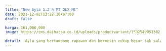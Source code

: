 ```yaml
---
title: "New Ayla 1.2 R MT DLX MC"
date: 2021-12-02T13:22:16+07:00
draft: false

harga: 161,000,000
image: https://cms.daihatsu.co.id/uploads/productvariant/1592549951302.png

detail:  Ayla yang bertampang rupawan dan bermesin cukup besar tak salah sebagai opsi di antara city car non-LCGC. Apalagi dari piranti hiburan dan keselamatan malah menyamarkannya dari identitas LCGC.
---
```


